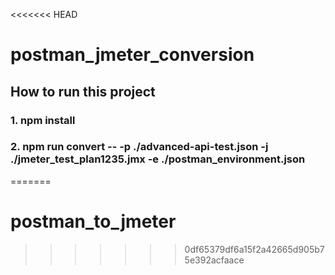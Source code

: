 <<<<<<< HEAD
# postman_jmeter_conversion

## How to run this project

### 1. npm install
### 2. npm run convert -- -p ./advanced-api-test.json -j ./jmeter_test_plan1235.jmx -e ./postman_environment.json
=======
# postman_to_jmeter
>>>>>>> 0df65379df6a15f2a42665d905b75e392acfaace
